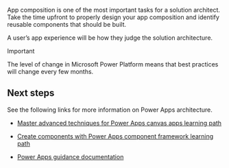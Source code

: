App composition is one of the most important tasks for a solution architect. Take the time upfront to properly design your app composition and identify reusable components that should be built.

A user’s app experience will be how they judge the solution architecture.

> [!IMPORTANT]
> The level of change in Microsoft Power Platform means that best practices will change every few months.

## Next steps

See the following links for more information on Power Apps architecture.

- [Master advanced techniques for Power Apps canvas apps learning path](/learn/paths/understand-advanced-topics/?azure-portal=true)

- [Create components with Power Apps component framework learning path](/learn/paths/use-power-apps-component-framework/?azure-portal=true)

- [Power Apps guidance documentation](/powerapps/guidance/?azure-portal=true)
